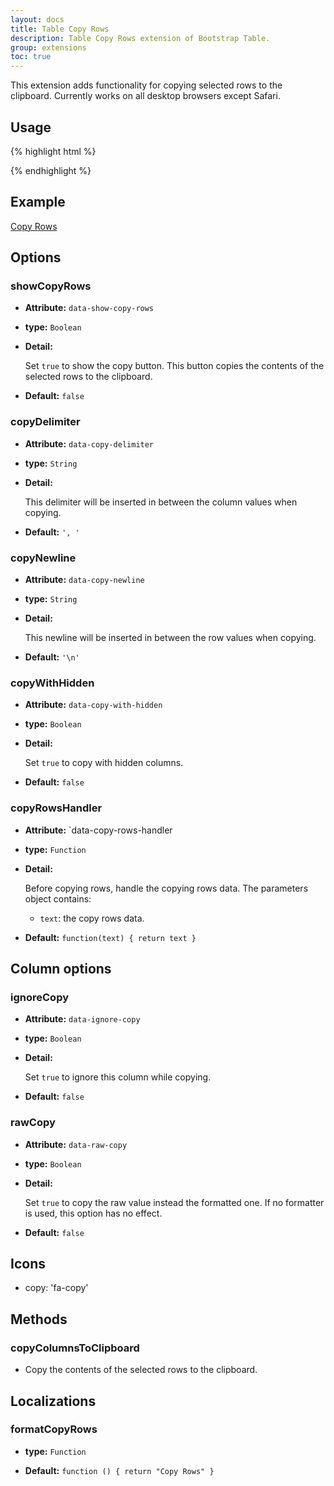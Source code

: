 ```yaml
---
layout: docs
title: Table Copy Rows
description: Table Copy Rows extension of Bootstrap Table.
group: extensions
toc: true
---
```


This extension adds functionality for copying selected rows to the clipboard. Currently works on all desktop browsers except Safari.

## Usage

{% highlight html %}
<script src="extensions/copy-rows/bootstrap-table-copy-rows.js"></script>
{% endhighlight %}

## Example

[Copy Rows](https://examples.bootstrap-table.com/#extensions/copy-rows.html)

## Options

### showCopyRows

- **Attribute:** `data-show-copy-rows`

- **type:** `Boolean`

- **Detail:**

  Set `true` to show the copy button. This button copies the contents of the selected rows to the clipboard.

- **Default:** `false`

### copyDelimiter

- **Attribute:** `data-copy-delimiter`

- **type:** `String`

- **Detail:**

  This delimiter will be inserted in between the column values when copying.

- **Default:** `', '`

### copyNewline

- **Attribute:** `data-copy-newline`

- **type:** `String`

- **Detail:**

  This newline will be inserted in between the row values when copying.

- **Default:** `'\n'`

### copyWithHidden

- **Attribute:** `data-copy-with-hidden`

- **type:** `Boolean`

- **Detail:**

  Set `true` to copy with hidden columns.

- **Default:** `false`

### copyRowsHandler

- **Attribute:** `data-copy-rows-handler

- **type:** `Function`

- **Detail:**

  Before copying rows, handle the copying rows data. The parameters object contains:

  * `text`: the copy rows data.

- **Default:** `function(text) { return text }`

## Column options

### ignoreCopy

- **Attribute:** `data-ignore-copy`

- **type:** `Boolean`

- **Detail:**

  Set `true` to ignore this column while copying.

- **Default:** `false`

### rawCopy

- **Attribute:** `data-raw-copy`

- **type:** `Boolean`

- **Detail:**

  Set `true` to copy the raw value instead the formatted one.
  If no formatter is used, this option has no effect.

- **Default:** `false`

## Icons

- copy: 'fa-copy'

## Methods

### copyColumnsToClipboard

* Copy the contents of the selected rows to the clipboard.

## Localizations

### formatCopyRows

- **type:** `Function`

- **Default:** `function () { return "Copy Rows" }`
